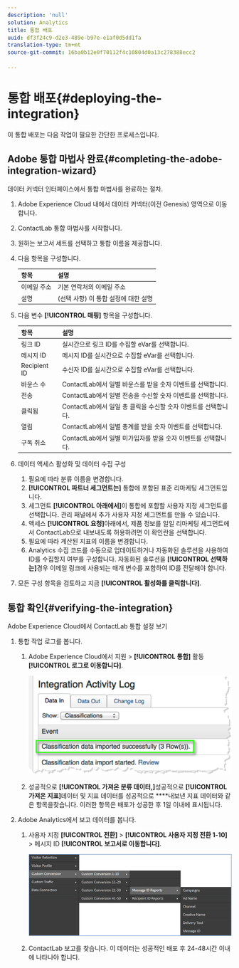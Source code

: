 ```yaml
---
description: 'null'
solution: Analytics
title: 통합 배포
uuid: df3f24c9-d2e3-489e-b97e-e1af0d5dd1fa
translation-type: tm+mt
source-git-commit: 16ba0b12e0f70112f4c10804d0a13c278388ecc2

---
```



# 통합 배포{#deploying-the-integration}

이 통합 배포는 다음 작업이 필요한 간단한 프로세스입니다.

## Adobe 통합 마법사 완료{#completing-the-adobe-integration-wizard}

데이터 커넥터 인터페이스에서 통합 마법사를 완료하는 절차.

1. Adobe Experience Cloud 내에서 데이터 커넥터(이전 Genesis) 영역으로 이동합니다.
1. ContactLab 통합 마법사를 시작합니다.
1. 원하는 보고서 세트를 선택하고 통합 이름을 제공합니다.
1. 다음 항목을 구성합니다.

   | 항목 | 설명 |
   |---|---|
   | 이메일 주소 | 기본 연락처의 이메일 주소 |
   | 설명 | (선택 사항) 이 통합 설정에 대한 설명 |

1. 다음 변수 **[!UICONTROL 매핑]** 항목을 구성합니다.

   | 항목 | 설명 |
   |---|---|
   | 링크 ID | 실시간으로 링크 ID를 수집할 eVar를 선택합니다. |
   | 메시지 ID | 메시지 ID를 실시간으로 수집할 eVar를 선택합니다. |
   | Recipient ID | 수신자 ID를 실시간으로 수집할 eVar를 선택합니다. |
   | 바운스 수 | ContactLab에서 일별 바운스를 받을 숫자 이벤트를 선택합니다. |
   | 전송 | ContactLab에서 일별 전송을 수신할 숫자 이벤트를 선택합니다. |
   | 클릭됨 | ContactLab에서 일일 총 클릭을 수신할 숫자 이벤트를 선택합니다. |
   | 열림 | ContactLab에서 일별 총계를 받을 숫자 이벤트를 선택합니다. |
   | 구독 취소 | ContactLab에서 일별 미가입자를 받을 숫자 이벤트를 선택합니다. |

1. 데이터 액세스 활성화 및 데이터 수집 구성
   1. 필요에 따라 분류 이름을 변경합니다.
   1. **[!UICONTROL 파트너 세그먼트는]** 통합에 포함된 표준 리마케팅 세그먼트입니다.
   1. 세그먼트 **[!UICONTROL 아래에서]**&#x200B;이 통합에 포함할 사용자 지정 세그먼트를 선택합니다. 관리 패널에서 추가 사용자 지정 세그먼트를 만들 수 있습니다.
   1. 액세스 **[!UICONTROL 요청]**&#x200B;아래에서, 제품 정보를 일일 리마케팅 세그먼트에서 ContactLab으로 내보내도록 허용하려면 이 확인란을 선택합니다.
   1. 필요에 따라 계산된 지표의 이름을 변경합니다.
   1. Analytics 수집 코드를 수동으로 업데이트하거나 자동화된 솔루션을 사용하여 ID를 수집할지 여부를 구성합니다. 자동화된 솔루션을 **[!UICONTROL 선택하는]**&#x200B;경우 이메일 링크에 사용되는 매개 변수를 포함하여 ID를 전달해야 합니다.
1. 모든 구성 항목을 검토하고 지금 **[!UICONTROL 활성화를 클릭합니다]**.

## 통합 확인{#verifying-the-integration}

Adobe Experience Cloud에서 ContactLab 통합 설정 보기

1. 통합 작업 로그를 봅니다.
   1. Adobe Experience Cloud에서 지원 &gt; **[!UICONTROL 통합]** 활동 **[!UICONTROL 로그로 이동합니다]**.

      ![](assets/integration_activity_log.png)

   1. 성공적으로 **[!UICONTROL 가져온 분류 데이터,]**&#x200B;성공적으로 **[!UICONTROL 가져온 지표]**&#x200B;데이터 및 지표 데이터를 성공적으로 ****&#x200B;내보낸 지표 데이터와 같은 항목을찾습니다. 이러한 항목은 배포가 성공한 후 1일 이내에 표시됩니다.
1. Adobe Analytics에서 보고 데이터를 봅니다.
   1. 사용자 지정 **[!UICONTROL 전환]** &gt; **[!UICONTROL 사용자 지정 전환 1-10]** &gt; 메시지 ID **[!UICONTROL 보고서로 이동합니다]**.

      ![](assets/reporting.png)

   1. ContactLab 보고를 찾습니다. 이 데이터는 성공적인 배포 후 24-48시간 이내에 나타나야 합니다.
